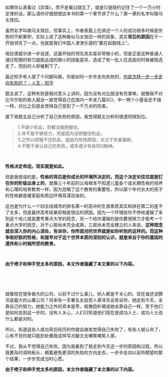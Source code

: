 <p data-pid="deQAzsd2">如果你认真看过《异类》，而不是看过就忘了，或是只是隐约记住了一个一万小时定律的话，那么请你仔细想想这本书的第一个章节讲了什么？第一章的名字叫做马太效应。</p><p data-pid="x8A1absG">虽然名字叫做马太效应，但事实上，作者表面上在讲述一个人的成功很多时候是优势的不断累积，实际上说了这种看似马太效应一样的现象，其实<b>背后的原因</b>在于一开始领先了一点，也就是我们中国人津津乐道的“赢在起跑线上”。</p><p data-pid="_XW08pzp">格拉德威尔进一步说道，这最开始的领先其实是非常微小的，但是正是这种普通人通过短期的努力就能达成的微小的技能差异，造成了有一批人在选拔的时候被挑选走了，而别的人却被剩下了。</p><p data-pid="eBfVhK_H">最近知乎有人提了个问题叫做，你是如何一步步走向失败的，<a href="https://www.zhihu.com/question/54913005" class="internal">你是怎样一步一步走向失败的？ - 人生 - 知乎</a></p><p data-pid="0VCSqwd4">题主说了，这种失败是相对意义上讲的，因为没有对比就没有伤害嘛，就像我不对比华尔街的收入就会一直觉得自己在国内一年发几篇SCI，中一两个小基金还不错一样，对比之后就会觉得自己受到了一千万点的伤害。</p><p data-pid="aFIcQtdj">接下来题主自己分析了自己失败的原因，我觉得题主分析的很透彻很到位。</p><blockquote data-pid="IQxkkzpp">1.不缺少机会，但都没能把握住。 <br>2.并不是不够努力，而是因为没把握住机会。<br>3.之所以把握不住机会，是因为性格原因，太过于优柔寡断。 <br>4.不敢于承认自己的失败，或多或少有些阿Q精神。</blockquote><p><br></p><p data-pid="7qut9MG3"><b>性格决定命运，现实就是如此。</b></p><p data-pid="jSL8KGht">但是我想说的是，<b>性格的背后是你成长的环境所决定的，而这个决定论往往就是钉在你的阶级出身上的</b>，就像三十年前的父母根本不知道儿童各个成长期性格的培养和心理的培育教育一样，因为忽略了这个教育的重要性，所以那个年代长大的孩子的性格都是被家庭和周边环境耳濡目染的。</p><p data-pid="SXtAeOLM">这也是为什么一个四五线城市的排名第一的高中的生源素质其实和排在第二的差不了太多，但是最终高考结果却相差很远的原因。因为一个环境给你不停地灌输了来到这个地儿就是要考重点大学的观念，另一个给你灌输的是你要很努力才能考一个重点大学的观念，对于心智尚未完全成熟，三观尚未完全建立的人来说，<b>这种观念就会深入你的内心深处，告诉你，你所面对的世界就是如你听到的这样的。而这种争取好胜的性格，和提早对于这个世界本质的深刻的认识，就是来自于你的基因的遗传和小时候所受的教育。</b></p><p><br></p><p data-pid="NoWK0plq"><b>由于喷子和伸手党太多的原因，本文作者隐藏了本文章的以下内容。</b><br></p><p><br></p><p><br></p><p data-pid="8X5pp5xB">就像现在很多做大的公司，以前干过什么事儿，别人都是不关心的。现在谁还说腾讯是最大的山寨公司？将来有一天著名女投资人章泽天会告诉你，她走到今天，全靠自己的努力，她能力之外的资本是零，就像田朴珺说她全靠自己一样。至于他们是如何走到这一步的，没有人关心，人们只知道他们现在是成功人士，成功人士说什么都是对的。</p><p data-pid="IMb0FGqb">所以，知道这些人成功背后经历的你就会越发觉得自己失败了，有些人就认命了，心有不甘的就只能到处像我这样写点酸文去嘲笑嘲笑人家。</p><p data-pid="QzoQ_bN-">不过，我从不觉得自己失败，因为我看到了我走到今天这一步的原因和过程，所以我要及时调转船头，朝着避免更深的失败的方向走去，一步步走向以前所期望的那个结果，一步步完成当时心愿。</p><p data-pid="TCuQaJmn"><b>由于喷子和伸手党太多的原因，本文作者隐藏了本文章的以下内容。</b></p><a data-draft-node="block" data-draft-type="mcn-link-card" data-mcn-id="1232652486042533888"></a><a data-draft-node="block" data-draft-type="mcn-link-card" data-mcn-id="1232652530481250304"></a><p></p>